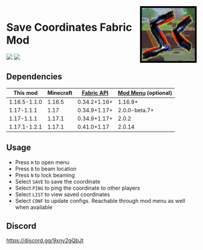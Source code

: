 <img src="src/main/resources/assets/savecoords/icon.png" align="right" width="150px"/>

# Save Coordinates Fabric Mod

<img src = "https://img.shields.io/github/v/release/cool-mist/SaveCoordinates?style=flat-square" />  <a href = "https://www.curseforge.com/minecraft/mc-mods/savecoordinates/files"><img src = "http://cf.way2muchnoise.eu/versions/savecoordinates.svg"/> </a>

## Dependencies

This mod|Minecraft|[Fabric API](https://www.curseforge.com/minecraft/mc-mods/fabric-api/files)|[Mod Menu](https://www.curseforge.com/minecraft/mc-mods/modmenu/files) (optional)
--|--|--|--
1.16.5-1.1.0 |1.16.5|0.34.2+1.16+|1.16.9+
1.17-1.1.1 |1.17|0.34.9+1.17+|2.0.0-beta.7+
1.17-1.1.1 |1.17.1|0.34.9+1.17+|2.0.2
1.17.1-1.2.1|1.17.1|0.41.0+1.17|2.0.14

## Usage

- Press `H` to open menu
- Press `B` to beam location
- Press `N` to lock beaming
- Select `SAVE` to save the coordinate
- Select `PING` to ping the coordinate to other players
- Select `LIST` to view saved coordinates
- Select `CONF` to update configs. Reachable through mod menu as well when available

## Discord

https://discord.gg/9xnv2gQbJt
